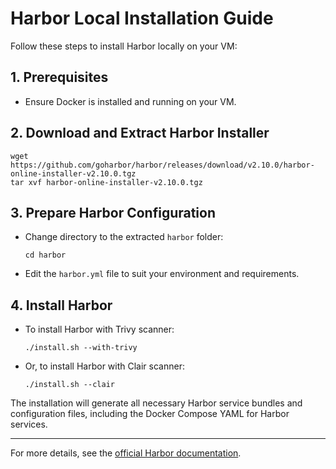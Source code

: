 # Harbor Local Installation Guide

Follow these steps to install Harbor locally on your VM:

## 1. Prerequisites
- Ensure Docker is installed and running on your VM.

## 2. Download and Extract Harbor Installer
```
wget https://github.com/goharbor/harbor/releases/download/v2.10.0/harbor-online-installer-v2.10.0.tgz
tar xvf harbor-online-installer-v2.10.0.tgz
```

## 3. Prepare Harbor Configuration
- Change directory to the extracted `harbor` folder:
  ```
  cd harbor
  ```
- Edit the `harbor.yml` file to suit your environment and requirements.

## 4. Install Harbor
- To install Harbor with Trivy scanner:
  ```
  ./install.sh --with-trivy
  ```
- Or, to install Harbor with Clair scanner:
  ```
  ./install.sh --clair
  ```

The installation will generate all necessary Harbor service bundles and configuration files, including the Docker Compose YAML for Harbor services.

---
For more details, see the [official Harbor documentation](https://goharbor.io/docs/).
